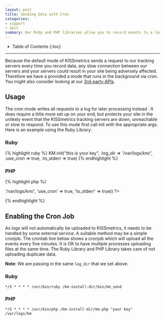 ```yaml
---
layout: post
title: Sending Data with Cron
categories:
- support
- apis
summary: Our Ruby and PHP libraries allow you to record events to a log, and then periodically push these logs to our tracking servers asynchronously. Here is how to set up these server-side libraries to work with `cron`.
---
```

* Table of Contents
{:toc}
* * *

Because the default mode of KISSmetrics sends a request to our tracking servers every time you record data, any slow connection between our servers and your servers could result in your site being adversely affected. Therefore we have a provided a mode that runs in the background via cron. You might also consider looking at our [3rd-party APIs][other].

## Usage
The cron mode writes all requests to a log for later processing instead . It does require a little more set up on your end, but protects your site in the unlikely event that the KISSmetrics tracking servers are down, unreachable or slow to respond. To use this mode first call init with the appropriate args. Here is an example using the Ruby Library:

### Ruby

{% highlight ruby %}
KM.init("this is your key",
  :log_dir => '/var/logs/km/',
  :use_cron => true,
  :to_stderr => true)
{% endhighlight %}

### PHP

{% highlight php %}
<?php
 KM::init("this is your key", array(
  'log_dir' => '/var/logs/km/',
  'use_cron' => true,
  'to_stderr' => true))
?>
{% endhighlight %}

## Enabling the Cron Job

As logs will not automatically be uploaded to KISSmetrics, it needs to be handled by some external service. A suitable method may be a simple cronjob. The crontab line below shows a cronjob which will upload all the events every five minutes. It is OK to have multiple processes uploading files at the same time. The Ruby Library and PHP Library takes care of not uploading duplicate data.

**Note**: We are passing in the same `log_dir` that we set above.

### Ruby
    */5 * * * * /usr/bin/ruby /km-install-dir/bin/km_send

### PHP

    */5 * * * * /usr/bin/php /km-install-dir/km.php "your key" /var/logs/km

[other]: /apis/other
